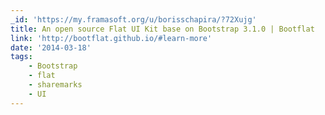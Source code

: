 ```yaml
---
_id: 'https://my.framasoft.org/u/borisschapira/?72Xujg'
title: An open source Flat UI Kit base on Bootstrap 3.1.0 | Bootflat
link: 'http://bootflat.github.io/#learn-more'
date: '2014-03-18'
tags:
    - Bootstrap
    - flat
    - sharemarks
    - UI
---
```


<div class="markdown"><p></p></div>

